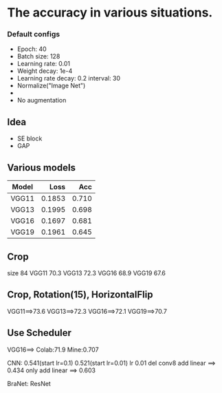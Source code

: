 # The accuracy in various situations.
### Default configs
- Epoch: 40
- Batch size: 128
- Learning rate: 0.01
- Weight decay: 1e-4
- Learning rate decay: 0.2 interval: 30
- Normalize("Image Net")
- 
- No augmentation

## Idea
- SE block
- GAP


## Various models
|  Model  |  Loss  |  Acc  |
|:-------:|-------:|------:|
| VGG11 | 0.1853 | 0.710 |
| VGG13 | 0.1995 | 0.698 |
| VGG16 | 0.1697 | 0.681 |
| VGG19 | 0.1961 | 0.645 |

## Crop
size 84
VGG11 70.3
VGG13 72.3
VGG16 68.9
VGG19 67.6

## Crop, Rotation(15), HorizontalFlip
VGG11==>73.6
VGG13==>72.3
VGG16==>72.1
VGG19==>70.7

## Use Scheduler
VGG16==> Colab:71.9 Mine:0.707

CNN: 0.541(start lr=0.1) 0.521(start lr=0.01)
lr 0.01
del conv8 add linear ==> 0.434
only add linear ==> 0.603

BraNet:
ResNet
